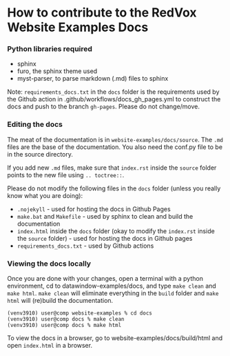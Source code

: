 # How to contribute to the RedVox Website Examples Docs

### Python libraries required

- sphinx
- furo, the sphinx theme used
- myst-parser, to parse markdown (.md) files to sphinx

Note: `requirements_docs.txt` in the `docs` folder is the requirements used by the Github action in 
.github/workflows/docs_gh_pages.yml to construct the docs and push to the branch `gh-pages`. 
Please do not change/move.

### Editing the docs

The meat of the documentation is in `website-examples/docs/source`. The `.md` files are the base of the documentation.
You also need the conf.py file to be in the source directory.

If you add new `.md` files, make sure that `index.rst` inside the `source` folder points to the new file using
`.. toctree::`.

Please do not modify the following files in the `docs` folder (unless you really know what you are doing):
- `.nojekyll` - used for hosting the docs in Github Pages
- `make.bat` and `Makefile` - used by sphinx to clean and build the documentation
- `index.html` inside the `docs` folder (okay to modify the `index.rst` inside the `source` folder) - used for hosting 
the docs in Github pages
- `requirements_docs.txt` - used by Github actions

### Viewing the docs locally

Once you are done with your changes, open a terminal with a python environment, cd to datawindow-examples/docs, and type `make clean` and `make html`.
`make clean` will eliminate everything in the `build` folder and `make html` will (re)build the documentation.

```shell
(venv3910) user@comp website-examples % cd docs
(venv3910) user@comp docs % make clean 
(venv3910) user@comp docs % make html 
```

To view the docs in a browser, go to website-examples/docs/build/html and open `index.html` in a browser.

